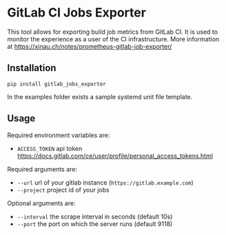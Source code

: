 # GitLab CI Jobs Exporter
This tool allows for exporting build job metrics from GitLab CI.
It is used to monitor the experience as a user of the CI infrastructure.
More information at https://xinau.ch/notes/prometheus-gitlab-job-exporter/

## Installation
```
pip install gitlab_jobs_exporter
```
In the examples folder exists a sample systemd unit file template.

## Usage
Required environment variables are:
- `ACCESS_TOKEN` api token https://docs.gitlab.com/ce/user/profile/personal_access_tokens.html

Required arguments are:
- `--url` url of your gitlab instance (`https://gitlab.example.com`)
- `--project` project id of your jobs

Optional arguments are:
- `--interval` the scrape interval in seconds (default 10s)
- `--port` the port on which the server runs (default 9118)


